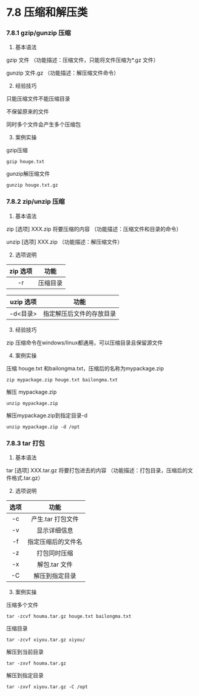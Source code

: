 # 7.8 压缩和解压类

### 7.8.1 gzip/gunzip 压缩

1. 基本语法

gzip 文件 （功能描述：压缩文件，只能将文件压缩为*.gz 文件）

gunzip 文件.gz （功能描述：解压缩文件命令）

2. 经验技巧

只能压缩文件不能压缩目录

不保留原来的文件

同时多个文件会产生多个压缩包

3. 案例实操

gzip压缩

```shell
gzip houge.txt
```

gunzip解压缩文件

```shell
gunzip houge.txt.gz
```

### 7.8.2 zip/unzip 压缩

1. 基本语法

zip [选项] XXX.zip 将要压缩的内容 （功能描述：压缩文件和目录的命令）

unzip [选项] XXX.zip （功能描述：解压缩文件）

2. 选项说明

| zip 选项 |  功能  |
|:------:|:----:|
|   -r   | 压缩目录 |

| uzip 选项 |      功能      |
|:-------:|:------------:|
| -d<目录>  | 指定解压后文件的存放目录 |

3. 经验技巧

zip 压缩命令在windows/linux都通用，可以压缩目录且保留源文件

4. 案例实操

压缩 houge.txt 和bailongma.txt，压缩后的名称为mypackage.zip

```shell
zip mypackage.zip houge.txt bailongma.txt
```

解压 mypackage.zip

```shell
unzip mypackage.zip
```

解压mypackage.zip到指定目录-d

```shell
unzip mypackage.zip -d /opt
```

### 7.8.3 tar 打包

1. 基本语法

tar [选项] XXX.tar.gz 将要打包进去的内容 （功能描述：打包目录，压缩后的文件格式.tar.gz）

2. 选项说明

| 选项  |     功能      |
|:---:|:-----------:|
| -c  | 产生.tar 打包文件 |
| -v  |   显示详细信息    |
| -f  |  指定压缩后的文件名  |
| -z  |   打包同时压缩    |
| -x  |  解包.tar 文件  |
| -C  |   解压到指定目录   |

3. 案例实操

压缩多个文件

```shell
tar -zcvf houma.tar.gz houge.txt bailongma.txt
```

压缩目录

```shell
tar -zcvf xiyou.tar.gz xiyou/
```

解压到当前目录

```shell
tar -zxvf houma.tar.gz
```

解压到指定目录

```shell
tar -zxvf xiyou.tar.gz -C /opt
```
